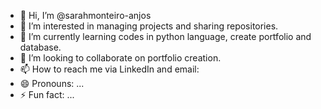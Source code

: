 - 👋 Hi, I’m @sarahmonteiro-anjos
- 👀 I’m interested in managing projects and sharing repositories.
- 🌱 I’m currently learning codes in python language, create portfolio and database.
- 💞️ I’m looking to collaborate on portfolio creation.
- 📫 How to reach me via LinkedIn and email: 
- 😄 Pronouns: ...
- ⚡ Fun fact: ...

<!---
sarahmonteiro-anjos/sarahmonteiro-anjos is a ✨ special ✨ repository because its `README.md` (this file) appears on your GitHub profile.
You can click the Preview link to take a look at your changes.
--->
